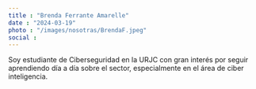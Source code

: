 ```yaml
---
title : "Brenda Ferrante Amarelle"
date : "2024-03-19"
photo : "/images/nosotras/BrendaF.jpeg" 
social :
---
```


Soy estudiante de Ciberseguridad en la URJC con gran interés por seguir aprendiendo día a día sobre el sector, especialmente en el área de ciber inteligencia.
